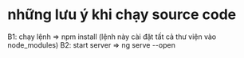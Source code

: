 # những lưu ý khi chạy source code
B1: chạy lệnh => npm install (lệnh này cài đặt tất cả thư viện vào node_modules)
B2: start server => ng serve --open